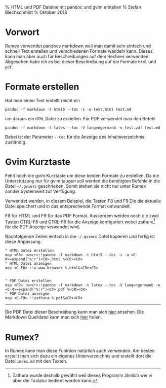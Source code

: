% HTML und PDF Dateine mit pandoc und gvim erstellen
% Stefan Blechschmidt
% Oktober 2013


Vorwort
=======

Rumex verwendet pandocs markdown weil man damit sehr einfach und schnell Text erstellen 
und verschiedenen Formate wandeln kann.
Dieses kann man aber auch für Beschreibungen auf dem Rechner verwenden.
Abgesehen habe ich es bei dieser Beschreibung auf die Formate `html` 
und `pdf`.


Formate erstellen
=================

Hat man einen Text erstellt reicht ein

	pandoc -f markdown -t html5 --toc -s -o test.html test.md

um daraus ein `HTML` Datei zu erstellen.
Für PDF verwendet man den  Befehl

	pandoc -f markdown -t latex --toc -V lang=ngermanb -o test.pdf test.md

Dabei ist der Parameter `--toc` für die Anzeige des Inhaltsverzeichnis zuständig.



Gvim Kurztaste
==============

Fehlt noch die gvim Kurztaste um diese beiden Formate zu erstellen.
Da die Unterstützung nur für gvim taugen soll werden die benötigten 
Befehle in die Datei `~/.gvimrc` geschrieben.
Somit stehen sie nicht nur unter Rumex sonder Systemweit zur Verfügung.

Verwendet werden, in diesem Beispiel, die Tasten F8 und F9 
Die die aktuelle Datei speichert und in das entsprechende Format umwandelt.

F8 für HTML und F9 für das PDF Format.
Ausserdem werden noch die zwei Tasten CTRL-F8 und CTRL-F9 für die Anzeige 
konfiguriert wobei zathura[^zathura] für die PDF Anzeige verwendet wird.

[^zathura]: Zathura wurde deshalb gewählt weil dieses Programm ähnlich wie vi
über die Tastatur bedient werden kann.

Nachfolgende Zeilen einfach in die `~/.gvimrc` Datei kopieren
und fertig ist diese Anpassung.

~~~
" HTML Datei erstellen
map <F8> :w<cr>:!pandoc -f markdown -t html5 --toc -s -o <C-R>=expand("%:r")<CR>.html %<CR><CR>
" HTML Datei anzeigen
map <C-F8> :!x-www-browser %.html&<CR><CR>


" PDF Datei erstellen
map <F9> :w<cr>:!pandoc -f markdown -t latex --toc -V lang=ngermanb -o <C-R>=expand("%:r")<CR>.pdf %<CR><CR>
" PDF Datei anzeigen
map <C-F9> :!zathura %.pdf&<CR><CR>
~~~


----

Die PDF Datei dieser Beschreibung kann man sich [hier](index.pdf) ansehen.
Die Markdown Quelldatei kann man sich [hier](index.md) holen.


Rumex?
======

In Rumex kann man diese Funktion natürlich auch verwenden.
Am besten erstellt man sich dazu ein eigenes Unterverzeichnis und
erstellt dort die Datei `index.md` mit den Texten.










